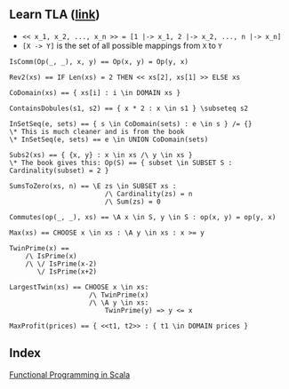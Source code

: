 ## Learn TLA ([link](https://learntla.com))

*  `<< x_1, x_2, ..., x_n >> = [1 |-> x_1, 2 |-> x_2, ..., n |-> x_n]`
* `[X -> Y]` is the set of all possible mappings from `X` to `Y`

```tlaplus
IsComm(Op(_, _), x, y) == Op(x, y) = Op(y, x)

Rev2(xs) == IF Len(xs) = 2 THEN << xs[2], xs[1] >> ELSE xs

CoDomain(xs) == { xs[i] : i \in DOMAIN xs }

ContainsDobules(s1, s2) == { x * 2 : x \in s1 } \subseteq s2

InSetSeq(e, sets) == { s \in CoDomain(sets) : e \in s } /= {}
\* This is much cleaner and is from the book
\* InSetSeq(e, sets) == e \in UNION CoDomain(sets)

Subs2(xs) == { {x, y} : x \in xs /\ y \in xs }
\* The book gives this: Op(S) == { subset \in SUBSET S : Cardinality(subset) = 2 }

SumsToZero(xs, n) == \E zs \in SUBSET xs :
                        /\ Cardinality(zs) = n  
                        /\ Sum(zs) = 0

Commutes(op(_, _), xs) == \A x \in S, y \in S : op(x, y) = op(y, x)

Max(xs) == CHOOSE x \in xs : \A y \in xs : x >= y 

TwinPrime(x) == 
    /\ IsPrime(x) 
    /\ \/ IsPrime(x-2)
       \/ IsPrime(x+2)

LargestTwin(xs) == CHOOSE x \in xs:
                    /\ TwinPrime(x)
                    /\ \A y \in xs: 
                        TwinPrime(y) => y <= x

MaxProfit(prices) == { <<t1, t2>> : { t1 \in DOMAIN prices }

```

## Index 
[Functional Programming in Scala](./fpscala)